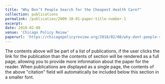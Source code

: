 ```yaml
---
title: "Why Don’t People Search for the Cheapest Health Care?"
collection: publications
permalink: /publication/2009-10-01-paper-title-number-1
excerpt:
date: 2018-02-08
venue: 'Chicago Policy Reiew'
paperurl: 'https://chicagopolicyreview.org/2018/02/08/why-dont-people-search-for-the-cheapest-health-care/'
---
```


The contents above will be part of a list of publications, if the user clicks the link for the publication than the contents of section will be rendered as a full page, allowing you to provide more information about the paper for the reader. When publications are displayed as a single page, the contents of the above "citation" field will automatically be included below this section in a smaller font.

